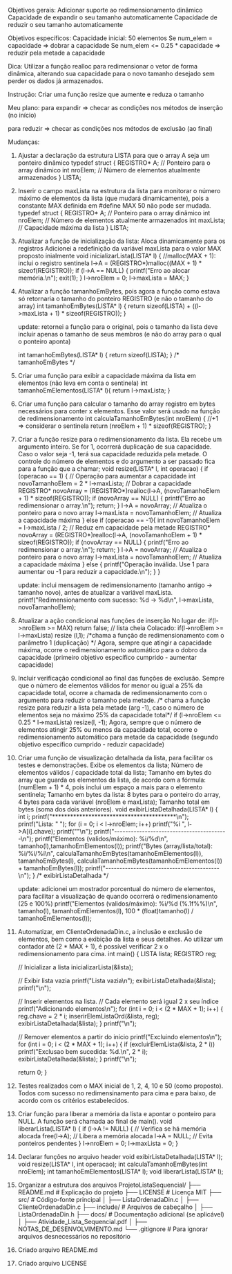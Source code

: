 Objetivos gerais:
    Adicionar suporte ao redimensionamento dinâmico
        Capacidade de expandir o seu tamanho automaticamente
        Capacidade de reduzir o seu tamanho automaticamente

Objetivos específicos:
    Capacidade inicial: 50 elementos
    Se num_elem = capacidade => dobrar a capacidade
    Se num_elem <= 0.25 * capacidade => reduzir pela metade a capacidade

Dica:
    Utilizar a função realloc para redimensionar o vetor de forma dinâmica,
    alterando sua capacidade para o novo tamanho desejado sem perder os dados
    já armazenados.

Instrução:
    Criar uma função resize que aumente e reduza o tamanho

Meu plano:
para expandir => checar as condições nos métodos de inserção (no início)

para reduzir => checar as condições nos métodos de exclusão (ao final)

Mudanças:

1) Ajustar a declaração da estrutura LISTA para que o array A seja um ponteiro dinâmico
   typedef struct {
   REGISTRO* A;  // Ponteiro para o array dinâmico
   int nroElem;  // Número de elementos atualmente armazenados
   } LISTA;
2) Inserir o campo maxLista na estrutura da lista para monitorar o número máximo
   de elementos da lista (que mudará dinamicamente), pois a constante MAX definida
   em #define MAX 50 não pode ser mudada.
   typedef struct {
   REGISTRO* A;  // Ponteiro para o array dinâmico
   int nroElem;  // Número de elementos atualmente armazenados
   int maxLista; // Capacidade máxima da lista
   } LISTA;
3) Atualizar a função de inicialização da lista:
   Aloca dinamicamente para os registros
   Adicionei a redefinição da variável maxLista para o valor MAX proposto inialmente
   void inicializarLista(LISTA* l) {
   //malloc(MAX + 1): inclui o registro sentinela
   l->A = (REGISTRO*)malloc((MAX + 1) * sizeof(REGISTRO));
   if (l->A == NULL) {
   printf("Erro ao alocar memória.\n");
   exit(1);
   }
   l->nroElem = 0;
   l->maxLista = MAX;
   }
4) Atualizar a função tamanhoEmBytes, pois agora a função como estava
   só retornaria o tamanho do ponteiro REGISTRO (e não o tamanho do array)
   int tamanhoEmBytes(LISTA* l) {
   return sizeof(LISTA) + ((l->maxLista + 1) * sizeof(REGISTRO));
   }

   update: retornei a função para o original, pois o tamanho da lista
   deve incluir apenas o tamanho de seus membros (e não do array para
   o qual o ponteiro aponta)

   int tamanhoEmBytes(LISTA* l) {
   return sizeof(LISTA);
   } /* tamanhoEmBytes */
5) Criar uma função para exibir a capacidade máxima da lista em elementos
   (não leva em conta o sentinela)
   int tamanhoEmElementos(LISTA* l){
   return l->maxLista;
   }
6) Criar uma função para calcular o tamanho do array registro em bytes
   necessários para conter x elementos. Esse valor será usado na função de
   redimensionamento
   int calculaTamanhoEmBytes(int nroElem) {
   //+1 => considerar o sentinela
   return (nroElem + 1) * sizeof(REGISTRO);
   }
7) Criar a função resize para o redimensionamento da lista. Ela recebe
   um argumento inteiro. Se for 1, ocorrerá duplicação de sua capacidade.
   Caso o valor seja -1, terá sua capacidade reduzida pela metade.
   O controle do número de elementos e do argumento a ser passado fica para
   a função que a chamar;
   void resize(LISTA* l, int operacao) {
   if (operacao == 1) { // Operação para aumentar a capacidade
   int novoTamanhoElem = 2 * l->maxLista; // Dobrar a capacidade
   REGISTRO* novoArray = (REGISTRO*)realloc(l->A, (novoTamanhoElem + 1) * sizeof(REGISTRO));
   if (novoArray == NULL) {
   printf("Erro ao redimensionar o array.\n");
   return;
   }
   l->A = novoArray;        // Atualiza o ponteiro para o novo array
   l->maxLista = novoTamanhoElem; // Atualiza a capacidade máxima
   } else if (operacao == -1){
   int novoTamanhoElem = l->maxLista / 2; // Reduz em capacidade pela metade
   REGISTRO* novoArray = (REGISTRO*)realloc(l->A, (novoTamanhoElem + 1) * sizeof(REGISTRO));
   if (novoArray == NULL) {
   printf("Erro ao redimensionar o array.\n");
   return;
   }
   l->A = novoArray;        // Atualiza o ponteiro para o novo array
   l->maxLista = novoTamanhoElem; // Atualiza a capacidade máxima
   } else {
   printf("Operação inválida. Use 1 para aumentar ou -1 para reduzir a capacidade.\n");
   }
   }

   update: inclui mensagem de redimensionamento (tamanho antigo -> tamanho novo), antes
   de atualizar a variável maxLista.
   printf("Redimensionamento com sucesso: %d -> %d\n", l->maxLista, novoTamanhoElem);
8) Atualizar a ação condicional nas funções de inserção
   No lugar de:
   if(l->nroElem >= MAX) return false; // lista cheia
   Colacado:
   if(l->nroElem >= l->maxLista) resize (l,1); /*chama a função de redimensionamento
   com o parâmetro 1 (duplicação) */
   Agora, sempre que atingir a capacidade máxima, ocorre o redimensionamento automático
   para o dobro da capacidade (primeiro objetivo específico cumprido - aumentar capacidade)
9) Incluir verificação condicional ao final das funções de exclusão.
   Sempre que o número de elementos válidos for menor ou igual a 25%
   da capacidade total, ocorre a chamada de redimensionamento com o
   argumento para reduzir o tamanho pela metade.
   /* chama a função resize para reduzir a lista pela metade (arg -1),
   caso o número de elementos seja no máximo 25% da capacidade total*/
   if (l->nroElem <= 0.25 * l->maxLista) resize(l, -1);
   Agora, sempre que o número de elementos atingir 25% ou menos da capacidade total, ocorre
   o redimensionamento automático para metade da capacidade (segundo objetivo específico
   cumprido - reduzir capacidade)
10) Criar uma função de visualização detalhada da lista, para
    facilitar os testes e demonstrações.
    Exibe os elementos da lista;
    Número de elementos válidos / capacidade total da lista;
    Tamanho em bytes do array que guarda os elementos da lista,
    de acordo com a fórmula: (numElem + 1) * 4, pois inclui um
    espaço a mais para o elemento sentinela;
    Tamanho em bytes da lista: 8 bytes para o ponteiro do array,
    4 bytes para cada variável (nroElem e maxLista);
    Tamanho total em bytes (soma dos dois anteriores).
    void exibirListaDetalhada(LISTA* l) {
    int i;
    printf("*****************************************\n");
    printf("Lista: \" ");
    for (i = 0; i < l->nroElem; i++) printf("%i ", l->A[i].chave);
    printf("\"\n");
    printf("-----------------------------------------\n");
    printf("Elementos (validos/máximo): %i/%d\n", tamanho(l),tamanhoEmElementos(l));
    printf("Bytes (array/lista/total): %i/%i/%i\n",
    calculaTamanhoEmBytes(tamanhoEmElementos(l)), tamanhoEmBytes(l),
    calculaTamanhoEmBytes(tamanhoEmElementos(l)) + tamanhoEmBytes(l));
    printf("-----------------------------------------\n");
    } /* exibirListaDetalhada */

    update: adicionei um mostrador porcentual do número de elementos,
    para facilitar a visualização de quando ocorrerá o redimensionamento (25 e 100%)
    printf("Elementos (validos/máximo): %i/%d (%.1f%%)\n", tamanho(l),
    tamanhoEmElementos(l),
    100 * (float)tamanho(l) / tamanhoEmElementos(l));
11) Automatizar, em ClienteOrdenadaDin.c, a inclusão e exclusão de elementos,
    bem como a exibição da lista e seus detalhes. Ao utilizar um contador até (2 * MAX + 1),
    é possível verificar 2 x o redimensionamento para cima.
    int main() {
    LISTA lista;
    REGISTRO reg;

    // Inicializar a lista
    inicializarLista(&lista);

    // Exibir lista vazia
    printf("Lista vazia\n");
    exibirListaDetalhada(&lista);
    printf("\n");

    // Inserir elementos na lista.
    // Cada elemento será igual 2 x seu índice
    printf("Adicionando elementos\n");
    for (int i = 0; i < (2 * MAX + 1); i++) {
    reg.chave = 2 * i;
    inserirElemListaOrd(&lista, reg);
    exibirListaDetalhada(&lista);
    }
    printf("\n");

    // Remover elementos a partir do início
    printf("Excluindo elementos\n");
    for (int i = 0; i < (2 * MAX + 1); i++) {
    if (excluirElemLista(&lista, 2 * i))
    printf("Exclusao bem sucedida: %d.\n", 2 * i);
    exibirListaDetalhada(&lista);
    }
    printf("\n");

    return 0;
    }
12) Testes realizados com o MAX inicial de 1, 2, 4, 10 e 50 (como proposto).
    Todos com sucesso no redimensinamento para cima e para baixo, de acordo
    com os critérios estabelecidos.
13) Criar função para liberar a memória da lista e apontar o ponteiro para NULL.
    A função será chamada ao final de main().
    void liberarLista(LISTA* l) {
    if (l->A != NULL) { // Verifica se há memória alocada
    free(l->A);      // Libera a memória alocada
    l->A = NULL;     // Evita ponteiros pendentes
    }
    l->nroElem = 0;
    l->maxLista = 0;
    }
14) Declarar funções no arquivo header
    void exibirListaDetalhada(LISTA* l);
    void resize(LISTA* l, int operacao);
    int calculaTamanhoEmBytes(int nroElem);
    int tamanhoEmElementos(LISTA* l);
    void liberarLista(LISTA* l);
15) Organizar a estrutura dos arquivos
    ProjetoListaSequencial/
    ├── README.md              # Explicação do projeto
    ├── LICENSE                # Licença MIT
    ├── src/                   # Código-fonte principal
    │   ├── ListaOrdenadaDin.c
    │   ├── ClienteOrdenadaDin.c
    ├── include/               # Arquivos de cabeçalho
    │   ├── ListaOrdenadaDin.h
    ├── docs/                  # Documentação adicional (se aplicável)
    │   ├── Atividade_Lista_Sequencial.pdf
    │   ├── NOTAS_DE_DESENVOLVIMENTO.md
    └── .gitignore             # Para ignorar arquivos desnecessários no repositório
17) Criado arquivo README.md
18) Criado arquivo LICENSE

